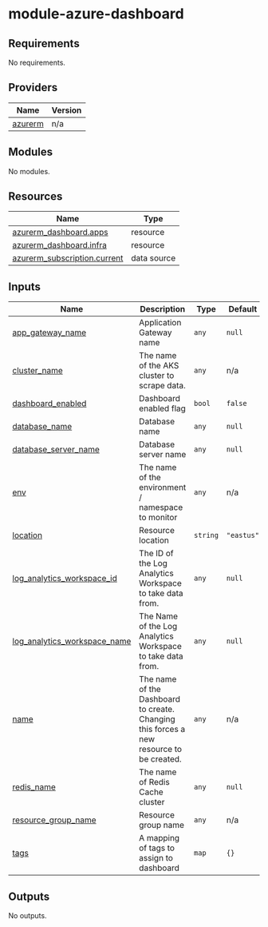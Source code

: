 # module-azure-dashboard

<!-- BEGINNING OF PRE-COMMIT-TERRAFORM DOCS HOOK -->
## Requirements

No requirements.

## Providers

| Name | Version |
|------|---------|
| <a name="provider_azurerm"></a> [azurerm](#provider\_azurerm) | n/a |

## Modules

No modules.

## Resources

| Name | Type |
|------|------|
| [azurerm_dashboard.apps](https://registry.terraform.io/providers/hashicorp/azurerm/latest/docs/resources/dashboard) | resource |
| [azurerm_dashboard.infra](https://registry.terraform.io/providers/hashicorp/azurerm/latest/docs/resources/dashboard) | resource |
| [azurerm_subscription.current](https://registry.terraform.io/providers/hashicorp/azurerm/latest/docs/data-sources/subscription) | data source |

## Inputs

| Name | Description | Type | Default | Required |
|------|-------------|------|---------|:--------:|
| <a name="input_app_gateway_name"></a> [app\_gateway\_name](#input\_app\_gateway\_name) | Application Gateway name | `any` | `null` | no |
| <a name="input_cluster_name"></a> [cluster\_name](#input\_cluster\_name) | The name of the AKS cluster to scrape data. | `any` | n/a | yes |
| <a name="input_dashboard_enabled"></a> [dashboard\_enabled](#input\_dashboard\_enabled) | Dashboard enabled flag | `bool` | `false` | no |
| <a name="input_database_name"></a> [database\_name](#input\_database\_name) | Database name | `any` | `null` | no |
| <a name="input_database_server_name"></a> [database\_server\_name](#input\_database\_server\_name) | Database server name | `any` | `null` | no |
| <a name="input_env"></a> [env](#input\_env) | The name of the environment / namespace to monitor | `any` | n/a | yes |
| <a name="input_location"></a> [location](#input\_location) | Resource location | `string` | `"eastus"` | no |
| <a name="input_log_analytics_workspace_id"></a> [log\_analytics\_workspace\_id](#input\_log\_analytics\_workspace\_id) | The ID of the Log Analytics Workspace to take data from. | `any` | `null` | no |
| <a name="input_log_analytics_workspace_name"></a> [log\_analytics\_workspace\_name](#input\_log\_analytics\_workspace\_name) | The Name of the Log Analytics Workspace to take data from. | `any` | `null` | no |
| <a name="input_name"></a> [name](#input\_name) | The name of the Dashboard to create. Changing this forces a new resource to be created. | `any` | n/a | yes |
| <a name="input_redis_name"></a> [redis\_name](#input\_redis\_name) | The name of Redis Cache cluster | `any` | `null` | no |
| <a name="input_resource_group_name"></a> [resource\_group\_name](#input\_resource\_group\_name) | Resource group name | `any` | n/a | yes |
| <a name="input_tags"></a> [tags](#input\_tags) | A mapping of tags to assign to dashboard | `map` | `{}` | no |

## Outputs

No outputs.
<!-- END OF PRE-COMMIT-TERRAFORM DOCS HOOK -->
